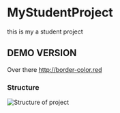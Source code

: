 # MyStudentProject 
this is my a student project

## DEMO VERSION

Over there http://border-color.red

### Structure
![Structure of project](https://github.com/via-shcherba/MyStudentProject/tree/master/img/structure.jpeg)
